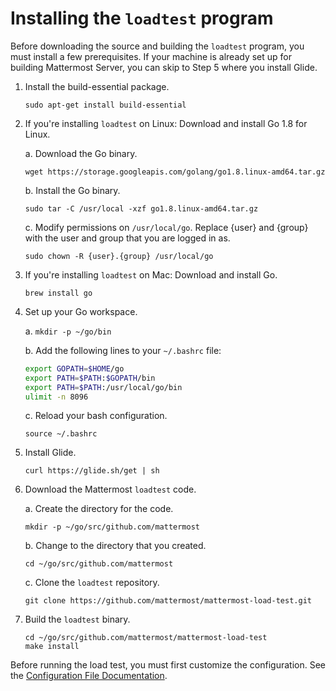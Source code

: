 # Installing the `loadtest` program

Before downloading the source and building the `loadtest` program, you must install a few prerequisites. If your machine is already set up for building Mattermost Server, you can skip to Step 5 where you install Glide.

1. Install the build-essential package.

    `sudo apt-get install build-essential`

1. If you're installing `loadtest` on Linux: Download and install Go 1.8 for Linux.

    a. Download the Go binary.

      `wget https://storage.googleapis.com/golang/go1.8.linux-amd64.tar.gz`

    b. Install the Go binary.

      `sudo tar -C /usr/local -xzf go1.8.linux-amd64.tar.gz`

    c. Modify permissions on `/usr/local/go`. Replace {user} and {group} with the user and group that you are logged in as.

      `sudo chown -R {user}.{group} /usr/local/go`

1. If you're installing `loadtest` on Mac: Download and install Go.

    `brew install go`

1. Set up your Go workspace.

    a. `mkdir -p ~/go/bin`

    b. Add the following lines to your `~/.bashrc` file:

      ```bash
      export GOPATH=$HOME/go
      export PATH=$PATH:$GOPATH/bin
      export PATH=$PATH:/usr/local/go/bin
      ulimit -n 8096
      ```

    c. Reload your bash configuration.

      `source ~/.bashrc`

1. Install Glide.

    `curl https://glide.sh/get | sh`

1. Download the Mattermost `loadtest` code.

    a. Create the directory for the code.

      `mkdir -p ~/go/src/github.com/mattermost`

    b. Change to the directory that you created.

      `cd ~/go/src/github.com/mattermost`

    c. Clone the `loadtest` repository.

      `git clone https://github.com/mattermost/mattermost-load-test.git`

1. Build the `loadtest` binary.

    ```console
    cd ~/go/src/github.com/mattermost/mattermost-load-test
    make install
    ```
Before running the load test, you must first customize the configuration. See the [Configuration File Documentation](loadtestconfig.md).
